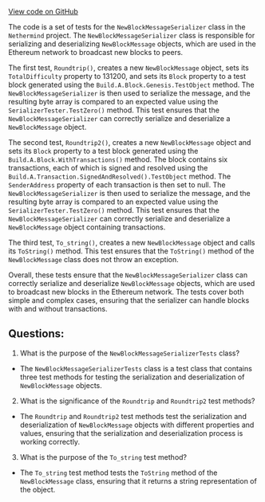[View code on GitHub](https://github.com/NethermindEth/nethermind/src/Nethermind/Nethermind.Network.Test/P2P/Subprotocols/Eth/V62/NewBlockMessageSerializerTests.cs)

The code is a set of tests for the `NewBlockMessageSerializer` class in the `Nethermind` project. The `NewBlockMessageSerializer` class is responsible for serializing and deserializing `NewBlockMessage` objects, which are used in the Ethereum network to broadcast new blocks to peers. 

The first test, `Roundtrip()`, creates a new `NewBlockMessage` object, sets its `TotalDifficulty` property to 131200, and sets its `Block` property to a test block generated using the `Build.A.Block.Genesis.TestObject` method. The `NewBlockMessageSerializer` is then used to serialize the message, and the resulting byte array is compared to an expected value using the `SerializerTester.TestZero()` method. This test ensures that the `NewBlockMessageSerializer` can correctly serialize and deserialize a `NewBlockMessage` object.

The second test, `Roundtrip2()`, creates a new `NewBlockMessage` object and sets its `Block` property to a test block generated using the `Build.A.Block.WithTransactions()` method. The block contains six transactions, each of which is signed and resolved using the `Build.A.Transaction.SignedAndResolved().TestObject` method. The `SenderAddress` property of each transaction is then set to null. The `NewBlockMessageSerializer` is then used to serialize the message, and the resulting byte array is compared to an expected value using the `SerializerTester.TestZero()` method. This test ensures that the `NewBlockMessageSerializer` can correctly serialize and deserialize a `NewBlockMessage` object containing transactions.

The third test, `To_string()`, creates a new `NewBlockMessage` object and calls its `ToString()` method. This test ensures that the `ToString()` method of the `NewBlockMessage` class does not throw an exception.

Overall, these tests ensure that the `NewBlockMessageSerializer` class can correctly serialize and deserialize `NewBlockMessage` objects, which are used to broadcast new blocks in the Ethereum network. The tests cover both simple and complex cases, ensuring that the serializer can handle blocks with and without transactions.
## Questions: 
 1. What is the purpose of the `NewBlockMessageSerializerTests` class?
- The `NewBlockMessageSerializerTests` class is a test class that contains three test methods for testing the serialization and deserialization of `NewBlockMessage` objects.

2. What is the significance of the `Roundtrip` and `Roundtrip2` test methods?
- The `Roundtrip` and `Roundtrip2` test methods test the serialization and deserialization of `NewBlockMessage` objects with different properties and values, ensuring that the serialization and deserialization process is working correctly.

3. What is the purpose of the `To_string` test method?
- The `To_string` test method tests the `ToString` method of the `NewBlockMessage` class, ensuring that it returns a string representation of the object.